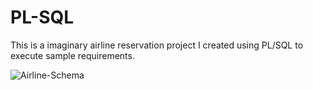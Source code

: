 # PL-SQL

This is a imaginary airline reservation project I created using PL/SQL to execute sample requirements.</br>

![Airline-Schema](https://drive.google.com/open?id=0B-b2b4Gql3w7U3gyMFR3b0h4Nkg3dUYzOEdaVDRHSEZKYWdz)
